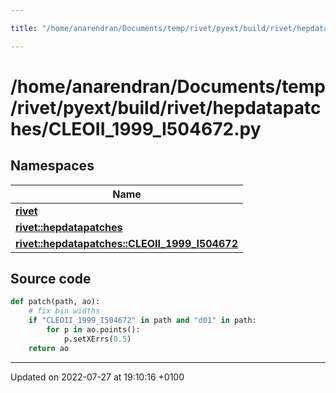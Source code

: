 ```yaml
---

title: "/home/anarendran/Documents/temp/rivet/pyext/build/rivet/hepdatapatches/CLEOII_1999_I504672.py"

---
```


# /home/anarendran/Documents/temp/rivet/pyext/build/rivet/hepdatapatches/CLEOII_1999_I504672.py



## Namespaces

| Name           |
| -------------- |
| **[rivet](http://example.org/namespaces/namespacerivet/)**  |
| **[rivet::hepdatapatches](http://example.org/namespaces/namespacerivet_1_1hepdatapatches/)**  |
| **[rivet::hepdatapatches::CLEOII_1999_I504672](http://example.org/namespaces/namespacerivet_1_1hepdatapatches_1_1cleoii__1999__i504672/)**  |




## Source code

```python
def patch(path, ao):
    # fix bin widths
    if "CLEOII_1999_I504672" in path and "d01" in path:
        for p in ao.points():
            p.setXErrs(0.5)
    return ao
```


-------------------------------

Updated on 2022-07-27 at 19:10:16 +0100
